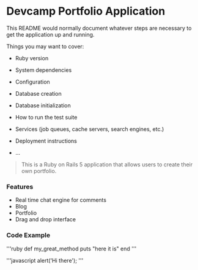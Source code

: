 # Devcamp Portfolio Application

This README would normally document whatever steps are necessary to get the
application up and running.

Things you may want to cover:

* Ruby version

* System dependencies

* Configuration

* Database creation

* Database initialization

* How to run the test suite

* Services (job queues, cache servers, search engines, etc.)

* Deployment instructions

* ...
 
> This is a Ruby on Rails 5 application that allows users to create their own portfolio.

### Features

- Real time chat engine for comments 
- Blog 
- Portfolio
- Drag and drop interface 

### Code Example 

'''ruby
def my_great_method
  puts "here it is"
end
'''

'''javascript
alert('Hi there');
'''